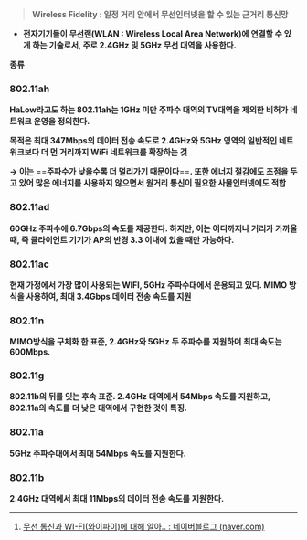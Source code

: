 > **Wireless Fidelity : 일정 거리 안에서 무선인터넷을 할 수 있는 근거리 통신망**

- **전자기기들이 무선랜(WLAN : Wireless Local Area Network)에 연결할 수 있게 하는 기술로서, 주로 2.4GHz 및 5GHz 무선 대역을 사용한다.**

  

**종류**

### 802.11ah

**HaLow라고도 하는 802.11ah는 1GHz 미만 주파수 대역의 TV대역을 제외한 비허가 네트워크 운영을 정의한다.**

**목적은 최대 347Mbps의 데이터 전송 속도로 2.4GHz와 5GHz 영역의 일반적인 네트워크보다 더 먼 거리까지 WiFi 네트워크를 확장하는 것**

**→ 이는** ==**주파수가 낮을수록 더 멀리가기 때문이다**==**. 또한 에너지 절감에도 초점을 두고 있어 많은 에너지를 사용하지 않으면서 원거리 통신이 필요한 사물인터넷에도 적합**

  

### 802.11ad

**60GHz 주파수에 6.7Gbps의 속도를 제공한다. 하지만, 이는 어디까지나 거리가 가까울 때, 즉 클라이언트 기기가 AP의 반경 3.3 이내에 있을 때만 가능하다.**

  

### 802.11ac

**현재 가정에서 가장 많이 사용되는 WIFI, 5GHz 주파수대에서 운용되고 있다. MIMO 방식을 사용하여, 최대 3.4Gbps 데이터 전송 속도를 지원**

  

### 802.11n

**MIMO방식을 구체화 한 표준, 2.4GHz와 5GHz 두 주파수를 지원하며 최대 속도는 600Mbps.**

### 802.11g

**802.11b의 뒤를 잇는 후속 표준. 2.4GHz 대역에서 54Mbps 속도를 지원하고, 802.11a의 속도를 더 낮은 대역에서 구현한 것이 특징.**

  

### 802.11a

**5GHz 주파수대에서 최대 54Mbps 속도를 지원한다.**

  

### 802.11b

**2.4GHz 대역에서 최대 11Mbps의 데이터 전송 속도를 지원한다.**

  

  

  

---

1. [무선 통신과 WI-FI(와이파이)에 대해 알아.. : 네이버블로그 (naver.com)](https://blog.naver.com/gyrova/221851579260)